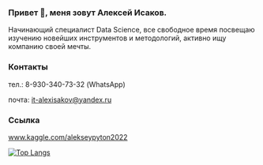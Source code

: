 ### Привет 👋, меня зовут Алексей Исаков.

Начинающий специалист Data Science, все свободное время посвещаю изучению новейших инструментов и методологий, активно ищу компанию своей мечты.

### Контакты
тел.: 8-930-340-73-32 (WhatsApp)

почта: it-alexisakov@yandex.ru

### Ссылка
www.kaggle.com/alekseypyton2022

[![Top Langs](https://github-readme-stats.vercel.app/api/top-langs/?username=IT-DS-Alex)](https://github.com/IT-DS-Alex/github-readme-stats)
